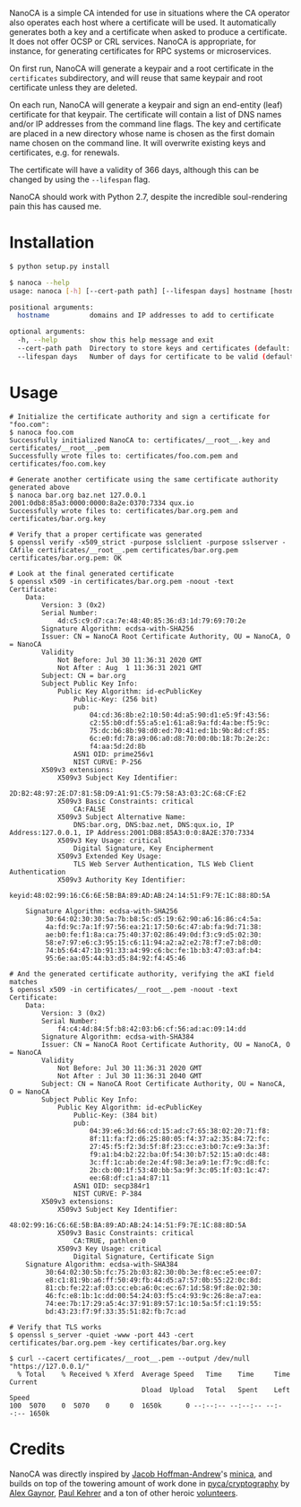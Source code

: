 NanoCA is a simple CA intended for use in situations where the CA operator
also operates each host where a certificate will be used. It automatically
generates both a key and a certificate when asked to produce a certificate.
It does not offer OCSP or CRL services. NanoCA is appropriate, for instance,
for generating certificates for RPC systems or microservices.

On first run, NanoCA will generate a keypair and a root certificate in the
`certificates` subdirectory, and will reuse that same keypair and root
certificate unless they are deleted.

On each run, NanoCA will generate a keypair and sign an end-entity (leaf)
certificate for that keypair. The certificate will contain a list of DNS names
and/or IP addresses from the command line flags. The key and certificate are
placed in a new directory whose name is chosen as the first domain name chosen
on the command line. It will overwrite existing keys and certificates, e.g. for
renewals.

The certificate will have a validity of 366 days, although this can be changed
by using the `--lifespan` flag.

NanoCA should work with Python 2.7, despite the incredible soul-rendering pain
this has caused me.

# Installation

```bash
$ python setup.py install

$ nanoca --help
usage: nanoca [-h] [--cert-path path] [--lifespan days] hostname [hostname ...]

positional arguments:
  hostname          domains and IP addresses to add to certificate

optional arguments:
  -h, --help        show this help message and exit
  --cert-path path  Directory to store keys and certificates (default: "./certificates")
  --lifespan days   Number of days for certificate to be valid (default: 366)
```

# Usage

```
# Initialize the certificate authority and sign a certificate for "foo.com":
$ nanoca foo.com
Successfully initialized NanoCA to: certificates/__root__.key and certificates/__root__.pem
Successfully wrote files to: certificates/foo.com.pem and certificates/foo.com.key

# Generate another certificate using the same certificate authority generated above
$ nanoca bar.org baz.net 127.0.0.1 2001:0db8:85a3:0000:0000:8a2e:0370:7334 qux.io
Successfully wrote files to: certificates/bar.org.pem and certificates/bar.org.key

# Verify that a proper certificate was generated
$ openssl verify -x509_strict -purpose sslclient -purpose sslserver -CAfile certificates/__root__.pem certificates/bar.org.pem
certificates/bar.org.pem: OK

# Look at the final generated certificate
$ openssl x509 -in certificates/bar.org.pem -noout -text
Certificate:
    Data:
        Version: 3 (0x2)
        Serial Number:
            4d:c5:c9:d7:ca:7e:48:40:85:36:d3:1d:79:69:70:2e
        Signature Algorithm: ecdsa-with-SHA256
        Issuer: CN = NanoCA Root Certificate Authority, OU = NanoCA, O = NanoCA
        Validity
            Not Before: Jul 30 11:36:31 2020 GMT
            Not After : Aug  1 11:36:31 2021 GMT
        Subject: CN = bar.org
        Subject Public Key Info:
            Public Key Algorithm: id-ecPublicKey
                Public-Key: (256 bit)
                pub:
                    04:cd:36:8b:e2:10:50:4d:a5:90:d1:e5:9f:43:56:
                    c2:55:b0:df:55:a5:e1:61:a8:9a:fd:4a:be:f5:9c:
                    75:dc:b6:8b:98:d0:ed:70:41:ed:1b:9b:8d:cf:85:
                    6c:e0:fd:78:a9:06:a0:d8:70:00:0b:18:7b:2e:2c:
                    f4:aa:5d:2d:8b
                ASN1 OID: prime256v1
                NIST CURVE: P-256
        X509v3 extensions:
            X509v3 Subject Key Identifier:
                2D:B2:48:97:2E:D7:81:5B:D9:A1:91:C5:79:58:A3:03:2C:68:CF:E2
            X509v3 Basic Constraints: critical
                CA:FALSE
            X509v3 Subject Alternative Name:
                DNS:bar.org, DNS:baz.net, DNS:qux.io, IP Address:127.0.0.1, IP Address:2001:DB8:85A3:0:0:8A2E:370:7334
            X509v3 Key Usage: critical
                Digital Signature, Key Encipherment
            X509v3 Extended Key Usage:
                TLS Web Server Authentication, TLS Web Client Authentication
            X509v3 Authority Key Identifier:
                keyid:48:02:99:16:C6:6E:5B:BA:89:AD:AB:24:14:51:F9:7E:1C:88:8D:5A

    Signature Algorithm: ecdsa-with-SHA256
         30:64:02:30:30:5a:7b:b8:5c:d5:19:62:90:a6:16:86:c4:5a:
         4a:fd:9c:7a:1f:97:56:ea:21:17:50:6c:47:ab:fa:9d:71:38:
         ae:b0:fe:f1:8a:ca:75:40:37:02:86:49:0d:f3:c9:d5:02:30:
         58:e7:97:e6:c3:95:15:c6:11:94:a2:a2:e2:78:f7:e7:b8:d0:
         74:b5:64:47:1b:91:33:a4:99:c6:bc:fe:1b:b3:47:03:af:b4:
         95:6e:aa:05:44:b3:d5:84:92:f4:45:46

# And the generated certificate authority, verifying the aKI field matches
$ openssl x509 -in certificates/__root__.pem -noout -text
Certificate:
    Data:
        Version: 3 (0x2)
        Serial Number:
            f4:c4:4d:84:5f:b8:42:03:b6:cf:56:ad:ac:09:14:dd
        Signature Algorithm: ecdsa-with-SHA384
        Issuer: CN = NanoCA Root Certificate Authority, OU = NanoCA, O = NanoCA
        Validity
            Not Before: Jul 30 11:36:31 2020 GMT
            Not After : Jul 30 11:36:31 2040 GMT
        Subject: CN = NanoCA Root Certificate Authority, OU = NanoCA, O = NanoCA
        Subject Public Key Info:
            Public Key Algorithm: id-ecPublicKey
                Public-Key: (384 bit)
                pub:
                    04:39:e6:3d:66:cd:15:ad:c7:65:38:02:20:71:f8:
                    8f:11:fa:f2:d6:25:80:05:f4:37:a2:35:84:72:fc:
                    27:45:f5:f2:3d:5f:8f:23:cc:e3:b0:7c:e9:3a:3f:
                    f9:a1:b4:b2:22:ba:0f:54:30:b7:52:15:a0:dc:48:
                    3c:ff:1c:ab:de:2e:4f:98:3e:a9:1e:f7:9c:d8:fc:
                    2b:cb:00:1f:53:40:bb:5a:9f:3c:05:1f:03:1c:47:
                    ee:68:df:c1:a4:87:11
                ASN1 OID: secp384r1
                NIST CURVE: P-384
        X509v3 extensions:
            X509v3 Subject Key Identifier:
                48:02:99:16:C6:6E:5B:BA:89:AD:AB:24:14:51:F9:7E:1C:88:8D:5A
            X509v3 Basic Constraints: critical
                CA:TRUE, pathlen:0
            X509v3 Key Usage: critical
                Digital Signature, Certificate Sign
    Signature Algorithm: ecdsa-with-SHA384
         30:64:02:30:5b:fc:75:2b:03:82:30:0b:3e:f8:ec:e5:ee:07:
         e8:c1:81:9b:a6:ff:50:49:fb:44:d5:a7:57:0b:55:22:0c:8d:
         81:cb:fe:22:af:03:cc:eb:a6:0c:ec:67:1d:58:9f:8e:02:30:
         46:fc:e8:1b:1c:dd:00:54:24:03:f5:c4:93:9c:26:8e:a7:ea:
         74:ee:7b:17:29:a5:4c:37:91:89:57:1c:10:5a:5f:c1:19:55:
         bd:43:23:f7:9f:33:35:51:82:fb:7c:ad

# Verify that TLS works
$ openssl s_server -quiet -www -port 443 -cert certificates/bar.org.pem -key certificates/bar.org.key

$ curl --cacert certificates/__root__.pem --output /dev/null "https://127.0.0.1/"
  % Total    % Received % Xferd  Average Speed   Time    Time     Time  Current
                                 Dload  Upload   Total   Spent    Left  Speed
100  5070    0  5070    0     0  1650k      0 --:--:-- --:--:-- --:--:-- 1650k
```

# Credits

NanoCA was directly inspired by [Jacob Hoffman-Andrew](https://github.com/jsha)'s
[minica](https://github.com/jsha/minica), and builds on top of the towering amount
of work done in [pyca/cryptography](https://cryptography.io) by
[Alex Gaynor](https://github.com/alex), [Paul Kehrer](https://github.com/reaperhulk) and
a ton of other heroic [volunteers](https://github.com/pyca/cryptography/blob/master/AUTHORS.rst).